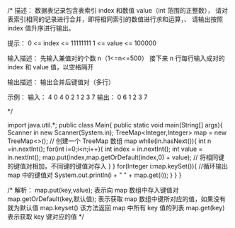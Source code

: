 /*
描述：
  数据表记录包含表索引 index 和数值 value（int 范围的正整数），
  请对表索引相同的记录进行合并，即将相同索引的数值进行求和运算，、
  请输出按照 index 值升序进行输出。

提示：
  0 <= index <= 11111111
  1 <= value <= 100000

输入描述：
  先输入兼值对的个数 n（1<=n<=500）
  接下来 n 行每行输入成对的 index 和 value 值，以空格隔开

输出描述：
  输出合并后键值对（多行）

示例：
  输入：
  4
  0 4
  0 2
  1 2
  3 7
  输出：
  0 6
  1 2
  3 7

*/

import java.util.*;
public class Main{
    public static void main(String[] args){
        Scanner in new Scanner(System.in);
	TreeMap<Integer,Integer> map = new TreeMap<>();  // 创建一个 TreeMap 数组 map
	while(in.hasNext()){
	    int n =in.nextInt();
	    for(int i=0;i<n;i++){
	    int index = in.nextInt();
	    int value = in.nextInt();
	    map.put(index,map.getOrDefault(index,0) + value);  // 将相同键的键值对相加，不同键的键值对存入
	    }
	}
        for(Integer i:map.keySet()){ //循环输出 map 中的键值对
        System.out.println(i + " " + map.get(i));
        }
    }
}

/*
解析：
  map.put(key,value);
  表示向 map 数组中存入键值对
  map.getOrDefault(key,默认值);
  表示获取 map 数组中键所对应的值，如果没有就为默认值
  map.keyset()
  该方法返回 map 中所有 key 值的列表
  map.get(key)
  表示获取 key 键对应的值
*/
